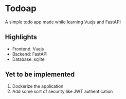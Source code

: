 
# Todoap

A simple todo app made while learning [Vuejs](https://vuejs.org/) and [FastAPI](https://fastapi.tiangolo.com/)

## Highlights

* Frontend: Vuejs
* Backend: FastAPI
* Database: sqlite

## Yet to be implemented

1. Dockerize the application
2. Add some sort of security like JWT authentication
